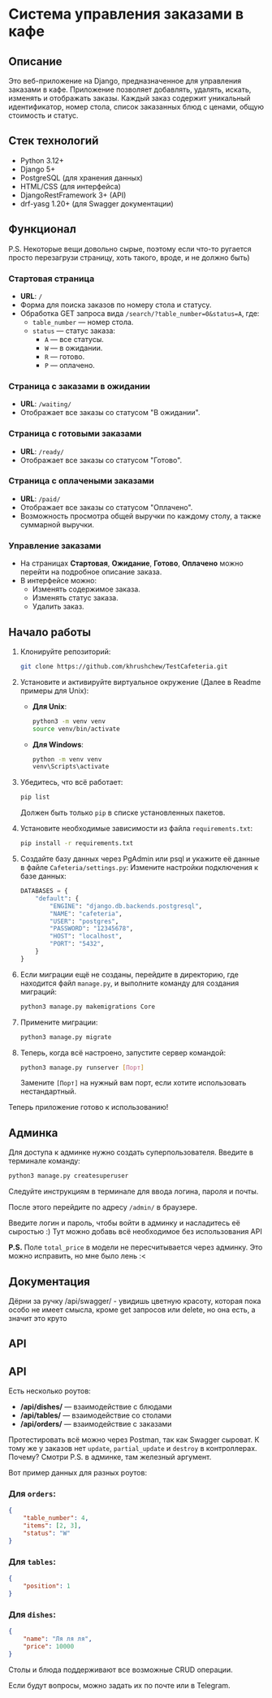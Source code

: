 # Система управления заказами в кафе

## Описание
Это веб-приложение на Django, предназначенное для управления заказами в кафе. Приложение позволяет добавлять, удалять, искать, изменять и отображать заказы. Каждый заказ содержит уникальный идентификатор, номер стола, список заказанных блюд с ценами, общую стоимость и статус.

## Стек технологий
- Python 3.12+
- Django 5+
- PostgreSQL (для хранения данных)
- HTML/CSS (для интерфейса)
- DjangoRestFramework 3+ (API)
- drf-yasg 1.20+ (для Swagger документации)

## Функционал
P.S. Некоторые вещи довольно сырые, поэтому если что-то ругается просто перезагрузи страницу, хоть такого, вроде, и не должно быть)

### Стартовая страница
- **URL**: `/`
- Форма для поиска заказов по номеру стола и статусу.
- Обработка GET запроса вида `/search/?table_number=0&status=A`, где:
  - `table_number` — номер стола.
  - `status` — статус заказа: 
    - `A` — все статусы.
    - `W` — в ожидании.
    - `R` — готово.
    - `P` — оплачено.

### Страница с заказами в ожидании
- **URL**: `/waiting/`
- Отображает все заказы со статусом "В ожидании".

### Страница с готовыми заказами
- **URL**: `/ready/`
- Отображает все заказы со статусом "Готово".

### Страница с оплачеными заказами
- **URL**: `/paid/`
- Отображает все заказы со статусом "Оплачено".
- Возможность просмотра общей выручки по каждому столу, а также суммарной выручки.

### Управление заказами
- На страницах **Стартовая**, **Ожидание**, **Готово**, **Оплачено** можно перейти на подробное описание заказа.
- В интерфейсе можно:
  - Изменять содержимое заказа.
  - Изменять статус заказа.
  - Удалить заказ.

## Начало работы

1. Клонируйте репозиторий:
   ```bash
   git clone https://github.com/khrushchew/TestCafeteria.git
   ```

2. Установите и активируйте виртуальное окружение (Далее в Readme примеры для Unix):
   - **Для Unix**:
     ```bash
     python3 -m venv venv
     source venv/bin/activate
     ```
   - **Для Windows**:
     ```bash
     python -m venv venv
     venv\Scripts\activate
     ```

3. Убедитесь, что всё работает:
   ```bash
   pip list
   ```
   Должен быть только `pip` в списке установленных пакетов.

4. Установите необходимые зависимости из файла `requirements.txt`:
   ```bash
   pip install -r requirements.txt
   ```

5. Создайте базу данных через PgAdmin или psql и укажите её данные в файле `Cafeteria/settings.py`:
   Измените настройки подключения к базе данных:
   ```python
   DATABASES = {
       "default": {
           "ENGINE": "django.db.backends.postgresql",
           "NAME": "cafeteria",
           "USER": "postgres",
           "PASSWORD": "12345678",
           "HOST": "localhost",
           "PORT": "5432",
       }
   }
   ```

6. Если миграции ещё не созданы, перейдите в директорию, где находится файл `manage.py`, и выполните команду для создания миграций:
   ```bash
   python3 manage.py makemigrations Core
   ```

7. Примените миграции:
   ```bash
   python3 manage.py migrate
   ```

8. Теперь, когда всё настроено, запустите сервер командой:
   ```bash
   python3 manage.py runserver [Порт]
   ```
   Замените `[Порт]` на нужный вам порт, если хотите использовать нестандартный.

Теперь приложение готово к использованию!

## Админка

Для доступа к админке нужно создать суперпользователя. Введите в терминале команду:
```bash
python3 manage.py createsuperuser
```

Следуйте инструкциям в терминале для ввода логина, пароля и почты.

После этого перейдите по адресу `/admin/` в браузере.

Введите логин и пароль, чтобы войти в админку и насладитесь её сыростью :) 
Тут можно добавь всё необходимое без использования API

**P.S.** Поле `total_price` в модели не пересчитывается через админку. Это можно исправить, но мне было лень :<

## Документация

Дёрни за ручку /api/swagger/ - увидишь цветную красоту, которая пока особо не имеет смысла, кроме get запросов или delete, но она есть, а значит это круто

## API

## API

Есть несколько роутов:

- **/api/dishes/** — взаимодействие с блюдами
- **/api/tables/** — взаимодействие со столами
- **/api/orders/** — взаимодействие с заказами

Протестировать всё можно через Postman, так как Swagger сыроват. К тому же у заказов нет `update`, `partial_update` и `destroy` в контроллерах. Почему? Смотри P.S. в админке, там железный аргумент.

Вот пример данных для разных роутов:

### Для `orders`:
```json
{
    "table_number": 4,
    "items": [2, 3],
    "status": "W"
}
```

### Для `tables`:
```json
{
    "position": 1
}
```

### Для `dishes`:
```json
{
    "name": "Ля ля ля",
    "price": 10000
}
```

Столы и блюда поддерживают все возможные CRUD операции.

Если будут вопросы, можно задать их по почте или в Telegram.
